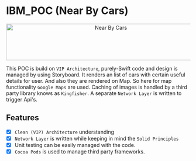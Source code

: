 # IBM_POC (Near By Cars)

<p align="center">
<img src="https://i.imgur.com/UqzFXjd.png" alt="Near By Cars" title="IBM POC" width="557" height="100"/>
</p>


This POC is build on `VIP Architecture`, purely-Swift code and design is managed by using Storyboard. It renders an list of cars with certain useful details for user. And also they are rendered on Map. So here for map functionality `Google Maps` are used. 
Caching of images is handled by a third party library knows as `Kingfisher`.
A separate `Network Layer` is written to trigger Api's.

## Features

- [x] `Clean (VIP) Architecture` understanding
- [x] `Network Layer` is written while keeping in mind the `Solid Principles`
- [x] Unit testing can be easily managed with the code.
- [x] `Cocoa Pods` is used to manage third party frameworks.
